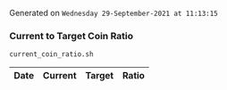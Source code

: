 Generated on `Wednesday 29-September-2021 at 11:13:15`

### Current to Target Coin Ratio
`current_coin_ratio.sh`

Date|Current|Target|Ratio
---|---|---|---

